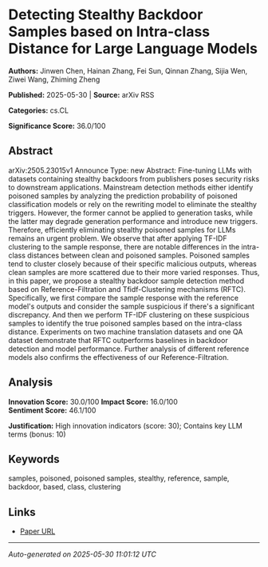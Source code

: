 # Detecting Stealthy Backdoor Samples based on Intra-class Distance for Large Language Models

**Authors:** Jinwen Chen, Hainan Zhang, Fei Sun, Qinnan Zhang, Sijia Wen, Ziwei Wang, Zhiming Zheng

**Published:** 2025-05-30 | **Source:** arXiv RSS

**Categories:** cs.CL

**Significance Score:** 36.0/100

## Abstract

arXiv:2505.23015v1 Announce Type: new 
Abstract: Fine-tuning LLMs with datasets containing stealthy backdoors from publishers poses security risks to downstream applications. Mainstream detection methods either identify poisoned samples by analyzing the prediction probability of poisoned classification models or rely on the rewriting model to eliminate the stealthy triggers. However, the former cannot be applied to generation tasks, while the latter may degrade generation performance and introduce new triggers. Therefore, efficiently eliminating stealthy poisoned samples for LLMs remains an urgent problem. We observe that after applying TF-IDF clustering to the sample response, there are notable differences in the intra-class distances between clean and poisoned samples. Poisoned samples tend to cluster closely because of their specific malicious outputs, whereas clean samples are more scattered due to their more varied responses. Thus, in this paper, we propose a stealthy backdoor sample detection method based on Reference-Filtration and Tfidf-Clustering mechanisms (RFTC). Specifically, we first compare the sample response with the reference model's outputs and consider the sample suspicious if there's a significant discrepancy. And then we perform TF-IDF clustering on these suspicious samples to identify the true poisoned samples based on the intra-class distance. Experiments on two machine translation datasets and one QA dataset demonstrate that RFTC outperforms baselines in backdoor detection and model performance. Further analysis of different reference models also confirms the effectiveness of our Reference-Filtration.

## Analysis

**Innovation Score:** 30.0/100
**Impact Score:** 16.0/100  
**Sentiment Score:** 46.1/100

**Justification:** High innovation indicators (score: 30); Contains key LLM terms (bonus: 10)

## Keywords

samples, poisoned, poisoned samples, stealthy, reference, sample, backdoor, based, class, clustering

## Links

- [Paper URL](https://arxiv.org/abs/2505.23015)

---
*Auto-generated on 2025-05-30 11:01:12 UTC*

